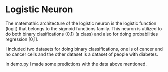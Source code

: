 # Logistic Neuron

The matemathic architecture of the logistic neuron is the logistic function 
(logit) that belongs to the sigmoid functions family. This neuron is utilized 
to do both binary clasifications {0,1} (a class) and also for doing probabilities 
regression [0,1].  

I included two datasets for doing binary classifications, one  is of cancer 
and no cancer cells and the other dataset is a dataset of people with diabetes. 


In demo.py I made some predictions with the data above mentioned.


